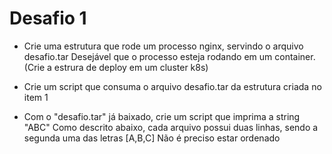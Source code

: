 # Desafio 1

- Crie uma estrutura que rode um processo nginx, servindo o arquivo desafio.tar
Desejável que o processo esteja rodando em um container. (Crie a estrura de deploy em um cluster k8s)

- Crie um script que consuma o arquivo desafio.tar da estrutura criada no item 1

- Com o "desafio.tar" já baixado, crie um script que imprima a string "ABC"
Como descrito abaixo, cada arquivo possui duas linhas, sendo a segunda uma das letras [A,B,C]
Não é preciso estar ordenado